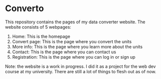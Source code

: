 # Converto
This repository contains the pages of my data converter website.
The website consists of 5 webpages:
1. Home: This is the homepage
2. Convert page: This is the page where you convert the units
3. More info: This is the page where you learn more about the units
4. Contact: This is the page where you can contact us
5. Registration: This is the page where you can log in or sign up

   
Note: the website is a work in progress. I did it as a project for the web dev course at my university. There are still a lot of things to flesh out as of now.
